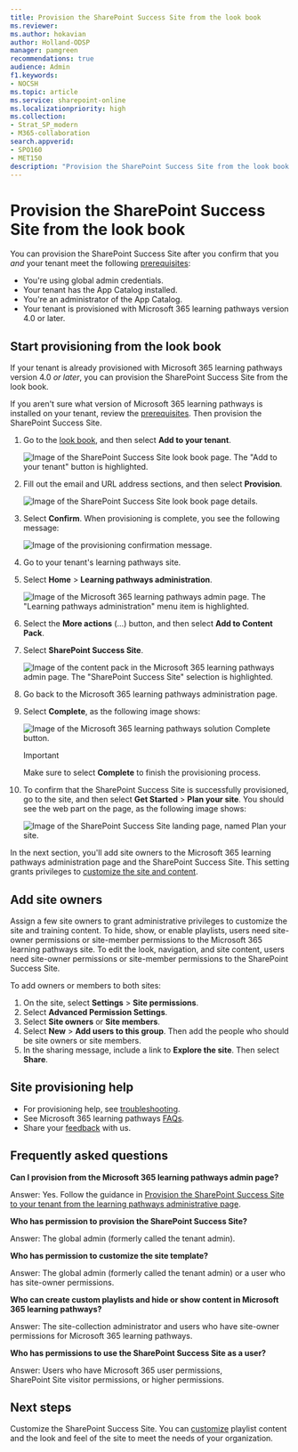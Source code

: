 ```yaml
---
title: Provision the SharePoint Success Site from the look book
ms.reviewer: 
ms.author: hokavian
author: Holland-ODSP
manager: pamgreen
recommendations: true
audience: Admin
f1.keywords:
- NOCSH
ms.topic: article
ms.service: sharepoint-online
ms.localizationpriority: high
ms.collection:  
- Strat_SP_modern
- M365-collaboration
search.appverid:
- SPO160
- MET150
description: "Provision the SharePoint Success Site from the look book."
---
```


# Provision the SharePoint Success Site from the look book

You can provision the SharePoint Success Site after you confirm that you *and* your tenant meet the following [prerequisites](./provision-sss.md#meet-the-requirements):

- You're using global admin credentials.
- Your tenant has the App Catalog installed.
- You're an administrator of the App Catalog.
- Your tenant is provisioned with Microsoft 365 learning pathways version 4.0 or later.


## Start provisioning from the look book
If your tenant is already provisioned with Microsoft 365 learning pathways version 4.0 *or later*, you can provision the SharePoint Success Site from the look book. 

If you aren't sure what version of Microsoft 365 learning pathways is installed on your tenant, review the [prerequisites](./provision-sss.md#meet-the-requirements). Then provision the SharePoint Success Site. 

1. Go to the [look book](https://lookbook.microsoft.com/details/0b860749-56a0-4c4c-992c-536d56d9accf), and then select **Add to your tenant**.

   ![Image of the SharePoint Success Site look book page. The "Add to your tenant" button is highlighted.](media/sss-lookbook-add.png)

2. Fill out the email and URL address sections, and then select **Provision**.

   ![Image of the SharePoint Success Site look book page details.](media/sss-lookbook-details.png)

3.	Select **Confirm**. When provisioning is complete, you see the following message:

    ![Image of the provisioning confirmation message.](media/sss-sss-complete.png)

5.	Go to your tenant's learning pathways site.

6.	Select **Home** > **Learning pathways administration**.

    ![Image of the Microsoft 365 learning pathways admin page. The "Learning pathways administration" menu item is highlighted.](media/sss-sss-admin.png)

7.	Select the **More actions** (…) button, and then select **Add to Content Pack**.

8.	Select **SharePoint Success Site**.

    ![Image of the content pack in the Microsoft 365 learning pathways admin page. The "SharePoint Success Site" selection is highlighted.](media/sss-content-pack.png)

9.	Go back to the Microsoft 365 learning pathways administration page.

10.	Select **Complete**, as the following image shows:

    ![Image of the Microsoft 365 learning pathways solution Complete button.](media/sss-m365lp-confirm2.png)

    > [!IMPORTANT]
    > Make sure to select **Complete** to finish the provisioning process.

11.	To confirm that the SharePoint Success Site is successfully provisioned, go to the site, and then select **Get Started** > **Plan your site**. You should see the web part on the page, as the following image shows:


    ![Image of the SharePoint Success Site landing page, named Plan your site.](media/sss-content-landing.png)


In the next section, you'll add site owners to the Microsoft 365 learning pathways administration page and the SharePoint Success Site. This setting grants privileges to [customize the site and content](./customize-sss.md). 


## Add site owners 
Assign a few site owners to grant administrative privileges to customize the site and training content. To hide, show, or enable playlists, users need site-owner permissions or site-member permissions to the Microsoft 365 learning pathways site. To edit the look, navigation, and site content, users need site-owner permissions or site-member permissions to the SharePoint Success Site. 

To add owners or members to both sites:

1. On the site, select **Settings** > **Site permissions**.
2. Select **Advanced Permission Settings**.
3. Select **Site owners** or **Site members**.
4. Select **New** > **Add users to this group**. Then add the people who should be site owners or site members.
5. In the sharing message, include a link to **Explore the site**. Then select **Share**.


## Site provisioning help

- For provisioning help, see [troubleshooting](/office365/customlearning/feedback). 
- See Microsoft 365 learning pathways [FAQs](/office365/customlearning/faq).
- Share your [feedback](https://github.com/pnp/custom-learning-office-365/issues) with us.



## Frequently asked questions

**Can I provision from the Microsoft 365 learning pathways admin page?**

Answer: Yes. Follow the guidance in [Provision the SharePoint Success Site to your tenant from the learning pathways administrative page](./provision-sss.md#provision-the-sharepoint-success-site-1).

**Who has permission to provision the SharePoint Success Site?**

Answer: The global admin (formerly called the tenant admin).

**Who has permission to customize the site template?**

Answer: The global admin (formerly called the tenant admin) or a user who has site-owner permissions.

**Who can create custom playlists and hide or show content in Microsoft 365 learning pathways?**

Answer: The site-collection administrator and users who have site-owner permissions for Microsoft 365 learning pathways.

**Who has permissions to use the SharePoint Success Site as a user?**

Answer: Users who have Microsoft 365 user permissions, SharePoint Site visitor permissions, or higher permissions.

## Next steps

Customize the SharePoint Success Site. You can [customize](./customize-sss.md) playlist content and the look and feel of the site to meet the needs of your organization.